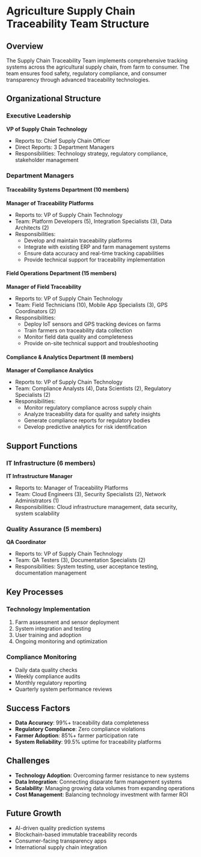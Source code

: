 # Agriculture Supply Chain Traceability Team Structure

## Overview
The Supply Chain Traceability Team implements comprehensive tracking systems across the agricultural supply chain, from farm to consumer. The team ensures food safety, regulatory compliance, and consumer transparency through advanced traceability technologies.

## Organizational Structure

### Executive Leadership
**VP of Supply Chain Technology**
- Reports to: Chief Supply Chain Officer
- Direct Reports: 3 Department Managers
- Responsibilities: Technology strategy, regulatory compliance, stakeholder management

### Department Managers

#### Traceability Systems Department (10 members)
**Manager of Traceability Platforms**
- Reports to: VP of Supply Chain Technology
- Team: Platform Developers (5), Integration Specialists (3), Data Architects (2)
- Responsibilities:
  - Develop and maintain traceability platforms
  - Integrate with existing ERP and farm management systems
  - Ensure data accuracy and real-time tracking capabilities
  - Provide technical support for traceability implementation

#### Field Operations Department (15 members)
**Manager of Field Traceability**
- Reports to: VP of Supply Chain Technology
- Team: Field Technicians (10), Mobile App Specialists (3), GPS Coordinators (2)
- Responsibilities:
  - Deploy IoT sensors and GPS tracking devices on farms
  - Train farmers on traceability data collection
  - Monitor field data quality and completeness
  - Provide on-site technical support and troubleshooting

#### Compliance & Analytics Department (8 members)
**Manager of Compliance Analytics**
- Reports to: VP of Supply Chain Technology
- Team: Compliance Analysts (4), Data Scientists (2), Regulatory Specialists (2)
- Responsibilities:
  - Monitor regulatory compliance across supply chain
  - Analyze traceability data for quality and safety insights
  - Generate compliance reports for regulatory bodies
  - Develop predictive analytics for risk identification

## Support Functions

### IT Infrastructure (6 members)
**IT Infrastructure Manager**
- Reports to: Manager of Traceability Platforms
- Team: Cloud Engineers (3), Security Specialists (2), Network Administrators (1)
- Responsibilities: Cloud infrastructure management, data security, system scalability

### Quality Assurance (5 members)
**QA Coordinator**
- Reports to: VP of Supply Chain Technology
- Team: QA Testers (3), Documentation Specialists (2)
- Responsibilities: System testing, user acceptance testing, documentation management

## Key Processes

### Technology Implementation
1. Farm assessment and sensor deployment
2. System integration and testing
3. User training and adoption
4. Ongoing monitoring and optimization

### Compliance Monitoring
- Daily data quality checks
- Weekly compliance audits
- Monthly regulatory reporting
- Quarterly system performance reviews

## Success Factors
- **Data Accuracy**: 99%+ traceability data completeness
- **Regulatory Compliance**: Zero compliance violations
- **Farmer Adoption**: 85%+ farmer participation rate
- **System Reliability**: 99.5% uptime for traceability platforms

## Challenges
- **Technology Adoption**: Overcoming farmer resistance to new systems
- **Data Integration**: Connecting disparate farm management systems
- **Scalability**: Managing growing data volumes from expanding operations
- **Cost Management**: Balancing technology investment with farmer ROI

## Future Growth
- AI-driven quality prediction systems
- Blockchain-based immutable traceability records
- Consumer-facing transparency apps
- International supply chain integration
